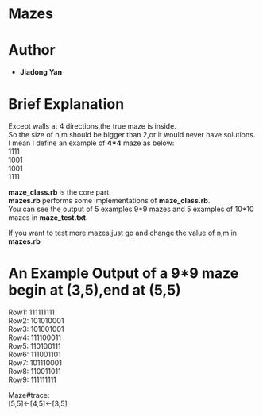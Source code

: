 # Mazes

# Author
+ **Jiadong Yan**

# Brief Explanation
Except walls at 4 directions,the true maze is inside.  
So the size of n,m should be bigger than 2,or it would never have solutions.
I mean I define an example of **4\*4** maze as below:  
1111  
1001  
1001  
1111  

**maze_class.rb** is the core part.  
**mazes.rb** performs some implementations of **maze_class.rb**.  
You can see the output of 5 examples 9\*9 mazes and 5 examples of 10\*10 mazes in **maze_test.txt**.  

If you want to test more mazes,just go and change the value of n,m in **mazes.rb**   

# An Example Output of a 9*9 maze begin at (3,5),end at (5,5)
Row1: 111111111  
Row2: 101010001  
Row3: 101001001  
Row4: 111100011  
Row5: 110100111  
Row6: 111001101  
Row7: 101110001  
Row8: 110011011  
Row9: 111111111  


Maze#trace:  
[5,5]<-[4,5]<-[3,5]
